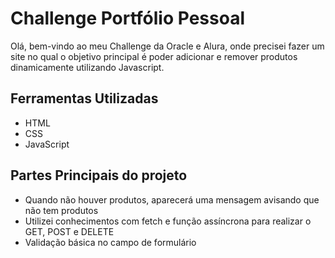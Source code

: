 # Challenge Portfólio Pessoal

Olá, bem-vindo ao meu Challenge da Oracle e Alura, onde precisei fazer um site no qual o objetivo principal é poder adicionar e remover produtos dinamicamente utilizando Javascript.

## Ferramentas Utilizadas

- HTML
- CSS
- JavaScript

## Partes Principais do projeto

- Quando não houver produtos, aparecerá uma mensagem avisando que não tem produtos
- Utilizei conhecimentos com fetch e função assíncrona para realizar o GET, POST e DELETE
- Validação básica no campo de formulário

